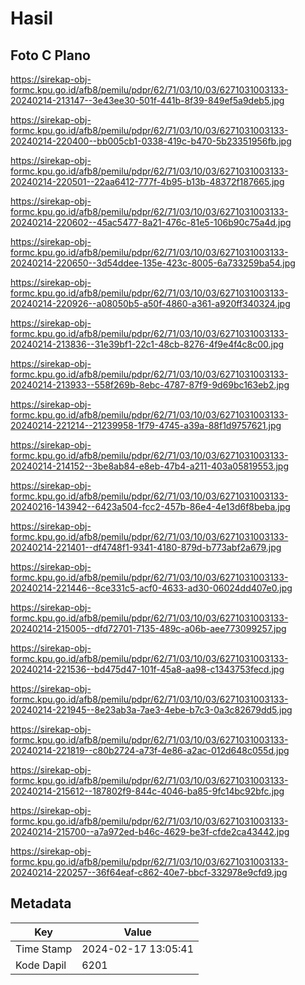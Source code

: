 # Hasil

## Foto C Plano

https://sirekap-obj-formc.kpu.go.id/afb8/pemilu/pdpr/62/71/03/10/03/6271031003133-20240214-213147--3e43ee30-501f-441b-8f39-849ef5a9deb5.jpg

https://sirekap-obj-formc.kpu.go.id/afb8/pemilu/pdpr/62/71/03/10/03/6271031003133-20240214-220400--bb005cb1-0338-419c-b470-5b23351956fb.jpg

https://sirekap-obj-formc.kpu.go.id/afb8/pemilu/pdpr/62/71/03/10/03/6271031003133-20240214-220501--22aa6412-777f-4b95-b13b-48372f187665.jpg

https://sirekap-obj-formc.kpu.go.id/afb8/pemilu/pdpr/62/71/03/10/03/6271031003133-20240214-220602--45ac5477-8a21-476c-81e5-106b90c75a4d.jpg

https://sirekap-obj-formc.kpu.go.id/afb8/pemilu/pdpr/62/71/03/10/03/6271031003133-20240214-220650--3d54ddee-135e-423c-8005-6a733259ba54.jpg

https://sirekap-obj-formc.kpu.go.id/afb8/pemilu/pdpr/62/71/03/10/03/6271031003133-20240214-220926--a08050b5-a50f-4860-a361-a920ff340324.jpg

https://sirekap-obj-formc.kpu.go.id/afb8/pemilu/pdpr/62/71/03/10/03/6271031003133-20240214-213836--31e39bf1-22c1-48cb-8276-4f9e4f4c8c00.jpg

https://sirekap-obj-formc.kpu.go.id/afb8/pemilu/pdpr/62/71/03/10/03/6271031003133-20240214-213933--558f269b-8ebc-4787-87f9-9d69bc163eb2.jpg

https://sirekap-obj-formc.kpu.go.id/afb8/pemilu/pdpr/62/71/03/10/03/6271031003133-20240214-221214--21239958-1f79-4745-a39a-88f1d9757621.jpg

https://sirekap-obj-formc.kpu.go.id/afb8/pemilu/pdpr/62/71/03/10/03/6271031003133-20240214-214152--3be8ab84-e8eb-47b4-a211-403a05819553.jpg

https://sirekap-obj-formc.kpu.go.id/afb8/pemilu/pdpr/62/71/03/10/03/6271031003133-20240216-143942--6423a504-fcc2-457b-86e4-4e13d6f8beba.jpg

https://sirekap-obj-formc.kpu.go.id/afb8/pemilu/pdpr/62/71/03/10/03/6271031003133-20240214-221401--df4748f1-9341-4180-879d-b773abf2a679.jpg

https://sirekap-obj-formc.kpu.go.id/afb8/pemilu/pdpr/62/71/03/10/03/6271031003133-20240214-221446--8ce331c5-acf0-4633-ad30-06024dd407e0.jpg

https://sirekap-obj-formc.kpu.go.id/afb8/pemilu/pdpr/62/71/03/10/03/6271031003133-20240214-215005--dfd72701-7135-489c-a06b-aee773099257.jpg

https://sirekap-obj-formc.kpu.go.id/afb8/pemilu/pdpr/62/71/03/10/03/6271031003133-20240214-221536--bd475d47-101f-45a8-aa98-c1343753fecd.jpg

https://sirekap-obj-formc.kpu.go.id/afb8/pemilu/pdpr/62/71/03/10/03/6271031003133-20240214-221945--8e23ab3a-7ae3-4ebe-b7c3-0a3c82679dd5.jpg

https://sirekap-obj-formc.kpu.go.id/afb8/pemilu/pdpr/62/71/03/10/03/6271031003133-20240214-221819--c80b2724-a73f-4e86-a2ac-012d648c055d.jpg

https://sirekap-obj-formc.kpu.go.id/afb8/pemilu/pdpr/62/71/03/10/03/6271031003133-20240214-215612--187802f9-844c-4046-ba85-9fc14bc92bfc.jpg

https://sirekap-obj-formc.kpu.go.id/afb8/pemilu/pdpr/62/71/03/10/03/6271031003133-20240214-215700--a7a972ed-b46c-4629-be3f-cfde2ca43442.jpg

https://sirekap-obj-formc.kpu.go.id/afb8/pemilu/pdpr/62/71/03/10/03/6271031003133-20240214-220257--36f64eaf-c862-40e7-bbcf-332978e9cfd9.jpg


## Metadata

| Key        | Value               |
| ---------- | ------------------- |
| Time Stamp | 2024-02-17 13:05:41 |
| Kode Dapil | 6201                |



